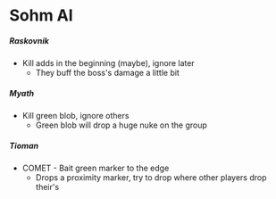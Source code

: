 # Sohm Al

##### Raskovnik

- Kill adds in the beginning (maybe), ignore later
  - They buff the boss's damage a little bit

##### Myath

- Kill green blob, ignore others
  - Green blob will drop a huge nuke on the group

##### Tioman

- COMET - Bait green marker to the edge
  - Drops a proximity marker, try to drop where other players drop their's
